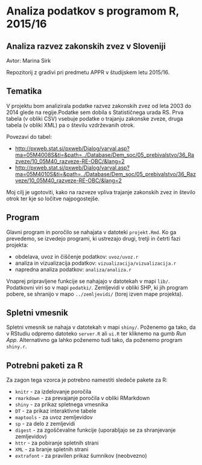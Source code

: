 # Analiza podatkov s programom R, 2015/16
## Analiza razvez zakonskih zvez v Sloveniji
Avtor: Marina Sirk

Repozitorij z gradivi pri predmetu APPR v študijskem letu 2015/16.

## Tematika

V projektu bom analizirala podatke razvez zakonskih zvez od leta 2003 do 2014 glede na regije.Podatke sem dobila s Statističnega urada RS. Prva tabela (v obliki CSV) vsebuje podatke o trajanju zakonske zveze, druga tabela (v obliki XML) pa o številu vzdrževanih otrok.

Povezavi do tabel:
* http://pxweb.stat.si/pxweb/Dialog/varval.asp?ma=05M4008S&ti=&path=../Database/Dem_soc/05_prebivalstvo/36_Razveze/10_05M40_razveze-RE-OBC/&lang=2
* http://pxweb.stat.si/pxweb/Dialog/varval.asp?ma=05M4010S&ti=&path=../Database/Dem_soc/05_prebivalstvo/36_Razveze/10_05M40_razveze-RE-OBC/&lang=2

Moj cilj je ugotoviti, kako na razveze vpliva trajanje zakonskih zvez in število otrok ter kje so ločitve najpogostejše.

## Program

Glavni program in poročilo se nahajata v datoteki `projekt.Rmd`. Ko ga prevedemo,
se izvedejo programi, ki ustrezajo drugi, tretji in četrti fazi projekta:

* obdelava, uvoz in čiščenje podatkov: `uvoz/uvoz.r`
* analiza in vizualizacija podatkov: `vizualizacija/vizualizacija.r`
* napredna analiza podatkov: `analiza/analiza.r`

Vnaprej pripravljene funkcije se nahajajo v datotekah v mapi `lib/`. Podatkovni
viri so v mapi `podatki/`. Zemljevidi v obliki SHP, ki jih program pobere, se
shranijo v mapo `../zemljevidi/` (torej izven mape projekta).

## Spletni vmesnik

Spletni vmesnik se nahaja v datotekah v mapi `shiny/`. Poženemo ga tako, da v
RStudiu odpremo datoteko `server.R` ali `ui.R` ter kliknemo na gumb *Run App*.
Alternativno ga lahko poženemo tudi tako, da poženemo program `shiny.r`.

## Potrebni paketi za R

Za zagon tega vzorca je potrebno namestiti sledeče pakete za R:

* `knitr` - za izdelovanje poročila
* `rmarkdown` - za prevajanje poročila v obliki RMarkdown
* `shiny` - za prikaz spletnega vmesnika
* `DT` - za prikaz interaktivne tabele
* `maptools` - za uvoz zemljevidov
* `sp` - za delo z zemljevidi
* `digest` - za zgoščevalne funkcije (uporabljajo se za shranjevanje zemljevidov)
* `httr` - za pobiranje spletnih strani
* `XML` - za branje spletnih strani
* `extrafont` - za pravilen prikaz šumnikov (neobvezno)
